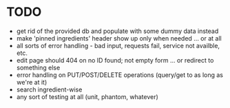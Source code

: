 # TODO 
* get rid of the provided db and populate with some dummy data instead
* make 'pinned ingredients' header show up only when needed ... or at all
* all sorts of error handling - bad input, requests fail, service not availble, etc.
* edit page should 404 on no ID found; not empty form ... or redirect to something else
* error handling on PUT/POST/DELETE operations (query/get to as long as we're at it)
* search ingredient-wise
* any sort of testing at all (unit, phantom, whatever)
